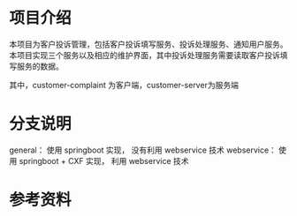 # 项目介绍

本项目为客户投诉管理，包括客户投诉填写服务、投诉处理服务、通知用户服务。本项目实现三个服务以及相应的维护界面，其中投诉处理服务需要读取客户投诉填写服务的数据。

其中，customer-complaint 为客户端，customer-server为服务端

# 分支说明
general：    使用 springboot 实现， 没有利用 webservice 技术
webservice： 使用 springboot + CXF 实现， 利用 webservice 技术



# 参考资料
